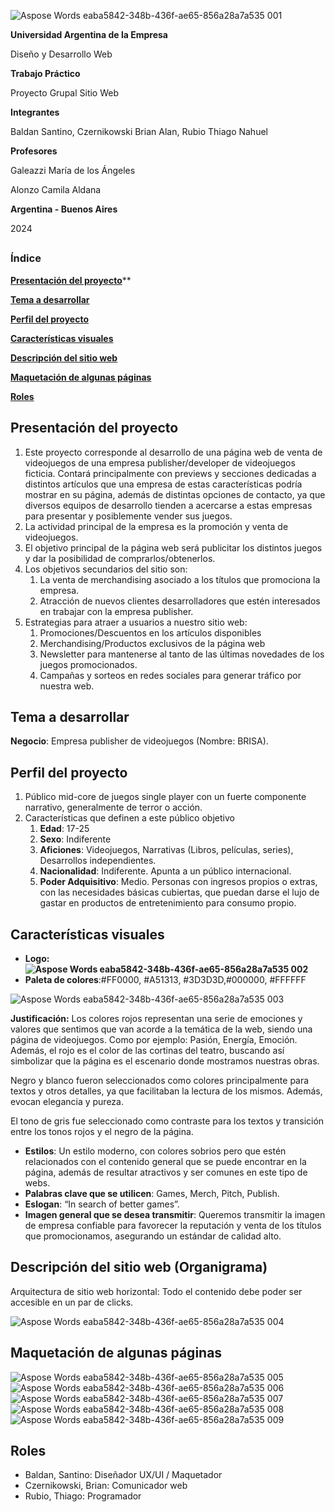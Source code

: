 ![Aspose Words eaba5842-348b-436f-ae65-856a28a7a535 001](https://github.com/user-attachments/assets/42495bb9-1f09-40e5-8e86-6f6815c1112a)

**Universidad Argentina de la Empresa**

Diseño y Desarrollo Web





**Trabajo Práctico**

Proyecto Grupal Sitio Web





**Integrantes**

Baldan Santino, Czernikowski Brian Alan, Rubio Thiago Nahuel



**Profesores**

Galeazzi María de los Ángeles

Alonzo Camila Aldana




**Argentina - Buenos Aires**

2024
## <a name="_gur5wgv8yk3e"></a>
### <a name="_zbt5iiwjegcf"></a>**Índice**

[**Presentación del proyecto**](#_95kqk7oieot6)**

[**Tema a desarrollar**](#_4slreu9wd00q)

[**Perfil del proyecto**](#_7iwmju9unr1r)

[**Características visuales**](#_t47j68gzd416)

[**Descripción del sitio web**](#_93c46tbpom7q)

[**Maquetación de algunas páginas**](#_dcty62kjicib)

[**Roles**](#_we47buq78tep)

### <a name="_w7qi6eml9hq6"></a>
## <a name="_95kqk7oieot6"></a>**Presentación del proyecto**
1) Este proyecto corresponde al desarrollo de una página web de venta de videojuegos de una empresa publisher/developer de videojuegos ficticia. Contará principalmente con previews y secciones dedicadas a distintos artículos que una empresa de estas características podría mostrar en su página, además de distintas opciones de contacto, ya que diversos equipos de desarrollo tienden a acercarse a estas empresas para presentar y posiblemente vender sus juegos.
1) La actividad principal de la empresa es la promoción y venta de videojuegos.
1) El objetivo principal de la página web será publicitar los distintos juegos y dar la posibilidad de comprarlos/obtenerlos.
1) Los objetivos secundarios del sitio son:
   1) La venta de merchandising asociado a los títulos que promociona la empresa.
   1) Atracción de nuevos clientes desarrolladores que estén interesados en trabajar con la empresa publisher.
1) Estrategias para atraer a usuarios a nuestro sitio web:
   1) Promociones/Descuentos en los artículos disponibles
   1) Merchandising/Productos exclusivos de la página web
   1) Newsletter para mantenerse al tanto de las últimas novedades de los juegos promocionados.
   1) Campañas y sorteos en redes sociales para generar tráfico por nuestra web.
## <a name="_4slreu9wd00q"></a>**Tema a desarrollar**
**Negocio**: Empresa publisher de videojuegos (Nombre: BRISA).
## <a name="_7iwmju9unr1r"></a>**Perfil del proyecto**
1) Público mid-core de juegos single player con un fuerte componente narrativo, generalmente de terror o acción.
1) Características que definen a este público objetivo
   1) **Edad**: 17-25
   1) **Sexo**: Indiferente
   1) **Aficiones**: Videojuegos, Narrativas (Libros, películas, series), Desarrollos independientes.
   1) **Nacionalidad**: Indiferente. Apunta a un público internacional.
   1) **Poder Adquisitivo**: Medio. Personas con ingresos propios o extras, con las necesidades básicas cubiertas, que puedan darse el lujo de gastar en productos de entretenimiento para consumo propio.
## <a name="_k9mxyw3ynbvr"></a>
## <a name="_t47j68gzd416"></a>Características visuales
- **Logo: ![Aspose Words eaba5842-348b-436f-ae65-856a28a7a535 002](https://github.com/user-attachments/assets/61198b2f-b489-4fbb-b5b5-4f14eff47b7f)**
- **Paleta de colores**:#FF0000, #A51313, #3D3D3D,#000000, #FFFFFF

![Aspose Words eaba5842-348b-436f-ae65-856a28a7a535 003](https://github.com/user-attachments/assets/62566478-1284-4746-a867-422c2684ae3c)


  **Justificación:** Los colores rojos representan una serie de emociones y valores que sentimos que van acorde a la temática de la web, siendo una página de videojuegos. Como por ejemplo: Pasión, Energía, Emoción. Además, el rojo es el color de las cortinas del teatro, buscando así simbolizar que la página es el escenario donde mostramos nuestras obras.

  Negro y blanco fueron seleccionados como colores principalmente para textos y otros detalles, ya que facilitaban la lectura de los mismos. Además, evocan elegancia y pureza.

  El tono de gris fue seleccionado como contraste para los textos y transición entre los tonos rojos y el negro de la página.

- **Estilos**: Un estilo moderno, con colores sobrios pero que estén relacionados con el contenido general que se puede encontrar en la página, además de resultar atractivos y ser comunes en este tipo de webs.
- **Palabras clave que se utilicen**: Games, Merch, Pitch, Publish.
- **Eslogan**: “In search of better games”.
- **Imagen general que se desea transmitir**: Queremos transmitir la imagen de empresa confiable para favorecer la reputación y venta de los títulos que promocionamos, asegurando un estándar de calidad alto.
## <a name="_93c46tbpom7q"></a>Descripción del sitio web (Organigrama)
Arquitectura de sitio web horizontal: Todo el contenido debe poder ser accesible en un par de clicks.

![Aspose Words eaba5842-348b-436f-ae65-856a28a7a535 004](https://github.com/user-attachments/assets/836ecb12-281b-4f04-859c-057774e7d4f6)


## <a name="_dcty62kjicib"></a>Maquetación de algunas páginas

![Aspose Words eaba5842-348b-436f-ae65-856a28a7a535 005](https://github.com/user-attachments/assets/b936bf44-0a5c-4319-91c1-c06d34064860)
![Aspose Words eaba5842-348b-436f-ae65-856a28a7a535 006](https://github.com/user-attachments/assets/b4ebf038-c3dc-4239-9833-4af4293c0316)
![Aspose Words eaba5842-348b-436f-ae65-856a28a7a535 007](https://github.com/user-attachments/assets/5e730b71-7df9-49d8-8702-0d991bbcc332)
![Aspose Words eaba5842-348b-436f-ae65-856a28a7a535 008](https://github.com/user-attachments/assets/2609ad96-0864-48e2-a39f-bf91d825c75a)
![Aspose Words eaba5842-348b-436f-ae65-856a28a7a535 009](https://github.com/user-attachments/assets/bb9b2e5b-e77c-4f5b-a455-ff602ee10a1a)

## <a name="_we47buq78tep"></a>Roles
- Baldan, Santino: Diseñador UX/UI / Maquetador
- Czernikowski, Brian: Comunicador web
- Rubio, Thiago: Programador

